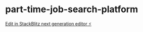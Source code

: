 # part-time-job-search-platform

[Edit in StackBlitz next generation editor ⚡️](https://stackblitz.com/~/github.com/Risindu/part-time-job-search-platform)